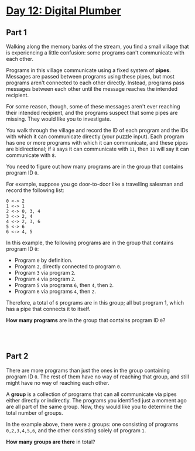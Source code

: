 # [Day 12: Digital Plumber](https://adventofcode.com/2017/day/12)


## Part 1


Walking along the memory banks of the stream, you find a small village that is experiencing a little confusion: some programs can't communicate with each other.


Programs in this village communicate using a fixed system of **pipes**. Messages are passed between programs using these pipes, but most programs aren't connected to each other directly. Instead, programs pass messages between each other until the message reaches the intended recipient.


For some reason, though, some of these messages aren't ever reaching their intended recipient, and the programs suspect that some pipes are missing. They would like you to investigate.


You walk through the village and record the ID of each program and the IDs with which it can communicate directly (your puzzle input). Each program has one or more programs with which it can communicate, and these pipes are bidirectional; if `8` says it can communicate with `11`, then `11` will say it can communicate with `8`.


You need to figure out how many programs are in the group that contains program ID `0`.


For example, suppose you go door-to-door like a travelling salesman and record the following list:

```
0 <-> 2
1 <-> 1
2 <-> 0, 3, 4
3 <-> 2, 4
4 <-> 2, 3, 6
5 <-> 6
6 <-> 4, 5
```


In this example, the following programs are in the group that contains program ID `0`:

- Program `0` by definition.
- Program `2`, directly connected to program `0`.
- Program `3` via program `2`.
- Program `4` via program `2`.
- Program `5` via programs `6`, then `4`, then `2`.
- Program `6` via programs `4`, then `2`.


Therefore, a total of `6` programs are in this group; all but program 1, which has a pipe that connects it to itself.


**How many programs** are in the group that contains program ID `0`?


<br></br>
## Part 2


There are more programs than just the ones in the group containing program ID `0`. The rest of them have no way of reaching that group, and still might have no way of reaching each other.


A **group** is a collection of programs that can all communicate via pipes either directly or indirectly. The programs you identified just a moment ago are all part of the same group. Now, they would like you to determine the total number of groups.


In the example above, there were `2` groups: one consisting of programs `0,2,3,4,5,6`, and the other consisting solely of program `1`.


**How many groups are there** in total?
